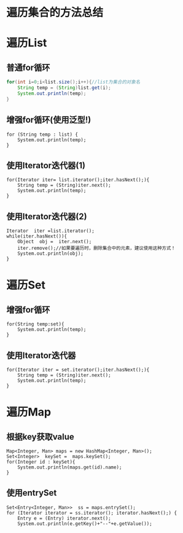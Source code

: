 # 遍历集合的方法总结

# 遍历List



## 普通for循环

```java
for(int i=0;i<list.size();i++){//list为集合的对象名
    String temp = (String)list.get(i);
    System.out.println(temp);
}
```

## 增强for循环(使用泛型!)

```
for (String temp : list) {
	System.out.println(temp);
}
```
## 使用Iterator迭代器(1)

```
for(Iterator iter= list.iterator();iter.hasNext();){
    String temp = (String)iter.next();
    System.out.println(temp);
}
```

## 使用Iterator迭代器(2)

```
Iterator  iter =list.iterator();
while(iter.hasNext()){
    Object  obj =  iter.next();
    iter.remove();//如果要遍历时，删除集合中的元素，建议使用这种方式！
    System.out.println(obj);
}
```

# 遍历Set



## 增强for循环

```
for(String temp:set){
	System.out.println(temp);
}
```
## 使用Iterator迭代器
```
for(Iterator iter = set.iterator();iter.hasNext();){
    String temp = (String)iter.next();
    System.out.println(temp);
}
```


# 遍历Map

## 根据key获取value

```
Map<Integer, Man> maps = new HashMap<Integer, Man>();
Set<Integer>  keySet =  maps.keySet();
for(Integer id : keySet){
	System.out.println(maps.get(id).name);
}
```


## 使用entrySet


```
Set<Entry<Integer, Man>>  ss = maps.entrySet();
for (Iterator iterator = ss.iterator(); iterator.hasNext();) {
    Entry e = (Entry) iterator.next(); 
    System.out.println(e.getKey()+"--"+e.getValue());
```